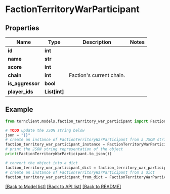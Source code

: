 # FactionTerritoryWarParticipant


## Properties

Name | Type | Description | Notes
------------ | ------------- | ------------- | -------------
**id** | **int** |  | 
**name** | **str** |  | 
**score** | **int** |  | 
**chain** | **int** | Faction&#39;s current chain. | 
**is_aggressor** | **bool** |  | 
**player_ids** | **List[int]** |  | 

## Example

```python
from tornclient.models.faction_territory_war_participant import FactionTerritoryWarParticipant

# TODO update the JSON string below
json = "{}"
# create an instance of FactionTerritoryWarParticipant from a JSON string
faction_territory_war_participant_instance = FactionTerritoryWarParticipant.from_json(json)
# print the JSON string representation of the object
print(FactionTerritoryWarParticipant.to_json())

# convert the object into a dict
faction_territory_war_participant_dict = faction_territory_war_participant_instance.to_dict()
# create an instance of FactionTerritoryWarParticipant from a dict
faction_territory_war_participant_from_dict = FactionTerritoryWarParticipant.from_dict(faction_territory_war_participant_dict)
```
[[Back to Model list]](../README.md#documentation-for-models) [[Back to API list]](../README.md#documentation-for-api-endpoints) [[Back to README]](../README.md)


